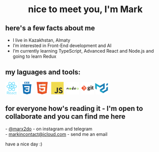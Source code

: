 <h1 align="center">nice to meet you, I'm Mark</h1>
  
<h2>here's a few facts about me</h2>

- I live in Kazakhstan, Almaty
- I’m interested in Front-End development and AI
- I’m currently learning TypeScript, Advanced React and Node.js and going to learn Redux

<h2>my laguages and tools:</h2>
<div>
  <img src="https://github.com/devicons/devicon/blob/master/icons/react/react-original-wordmark.svg" title="React" alt="React" width="40" height="40"/>&nbsp;
  <img src="https://github.com/devicons/devicon/blob/master/icons/css3/css3-plain-wordmark.svg"  title="CSS3" alt="CSS" width="40" height="40"/>&nbsp;
  <img src="https://github.com/devicons/devicon/blob/master/icons/html5/html5-original.svg" title="HTML5" alt="HTML" width="40" height="40"/>&nbsp;
  <img src="https://github.com/devicons/devicon/blob/master/icons/javascript/javascript-original.svg" title="JavaScript" alt="JavaScript" width="40" height="40"/>&nbsp;
  <img src="https://github.com/devicons/devicon/blob/master/icons/nodejs/nodejs-original-wordmark.svg" title="NodeJS" alt="NodeJS" width="40" height="40"/>&nbsp;
  <img src="https://github.com/devicons/devicon/blob/master/icons/git/git-original-wordmark.svg" title="Git" **alt="Git" width="40" height="40"/>
    <img src="https://github.com/devicons/devicon/blob/master/icons/materialui/materialui-original.svg" title="Material UI" alt="Material UI" width="40" height="40"/>&nbsp;
</div>

<h2>for everyone how's reading it - I'm open to collaborate and you can find me here</h2>
- <a href="https://www.instagram.com/marx2do/" target="_blank">@marx2do</a> - on instagram and telegram <br>
- <a href="mailto: markincontact@icloud.com">markincontact@icloud.com</a> - send me an email

have a nice day :)
